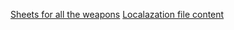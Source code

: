 [Sheets for all the weapons](https://docs.google.com/spreadsheets/d/17_Lm1Y3vzYi6LBiWE4DW6yh8viekUk8Vsnzjul_SffA/edit?gid=0#gid=0)
[Localazation file content](https://docs.google.com/document/d/1ncOboaIItmWWH22f83EBXX4Nd_b9jAldbJrJE3Lh67M/edit?tab=t.0)

